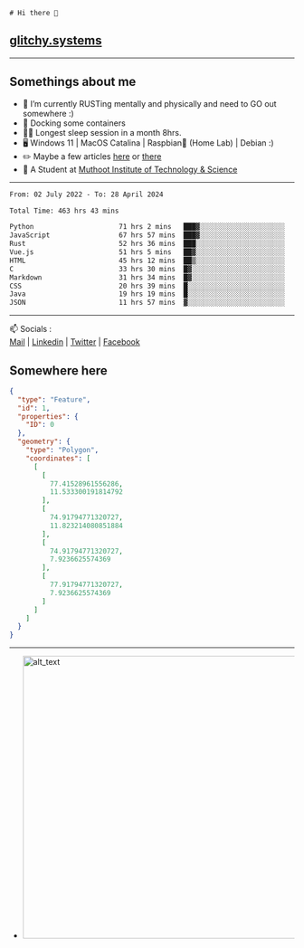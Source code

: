 ```
# Hi there 👋
```
## [glitchy.systems](https://glitchy.systems)
---

## Somethings about me



- 🌱 I’m currently RUSTing mentally and physically and need to GO out somewhere :)
- 🐋 Docking some containers
- 😶‍🌫️ Longest sleep session in a month 8hrs.
- 🖥️ Windows 11 | MacOS Catalina | Raspbian🥧 (Home Lab) | Debian :)
- ✏️ Maybe a few articles [here](https://medium.com/@advaithnarayanan8) or [there](https://medium.com/@advaithnarayanan8)
- 📑 A Student at [Muthoot Institute of Technology & Science](https://mgmits.ac.in/)



---

<!--START_SECTION:waka-->

```txt
From: 02 July 2022 - To: 28 April 2024

Total Time: 463 hrs 43 mins

Python                     71 hrs 2 mins   ███▓░░░░░░░░░░░░░░░░░░░░░   15.32 %
JavaScript                 67 hrs 57 mins  ███▓░░░░░░░░░░░░░░░░░░░░░   14.66 %
Rust                       52 hrs 36 mins  ███░░░░░░░░░░░░░░░░░░░░░░   11.35 %
Vue.js                     51 hrs 5 mins   ██▓░░░░░░░░░░░░░░░░░░░░░░   11.02 %
HTML                       45 hrs 12 mins  ██▒░░░░░░░░░░░░░░░░░░░░░░   09.75 %
C                          33 hrs 30 mins  █▓░░░░░░░░░░░░░░░░░░░░░░░   07.22 %
Markdown                   31 hrs 34 mins  █▓░░░░░░░░░░░░░░░░░░░░░░░   06.81 %
CSS                        20 hrs 39 mins  █░░░░░░░░░░░░░░░░░░░░░░░░   04.45 %
Java                       19 hrs 19 mins  █░░░░░░░░░░░░░░░░░░░░░░░░   04.17 %
JSON                       11 hrs 57 mins  ▓░░░░░░░░░░░░░░░░░░░░░░░░   02.58 %
```

<!--END_SECTION:waka-->

---

📫 Socials :<br>
[Mail](mailto:advaith@glitchy.systems) | [Linkedin](https://www.linkedin.com/in/advaith-narayanan-a72152214/) | [Twitter](https://twitter.com/advaithnarayan) | [Facebook](https://screenmessage.com/qinq)

## Somewhere here

```geojson
{
  "type": "Feature",
  "id": 1,
  "properties": {
    "ID": 0
  },
  "geometry": {
    "type": "Polygon",
    "coordinates": [
      [
        [
          77.41528961556286,
          11.533300191814792
        ],
        [
          74.91794771320727,
          11.823214080851884
        ],
        [
          74.91794771320727,
          7.9236625574369
        ],
        [
          77.91794771320727,
          7.9236625574369
        ]
      ]
    ]
  }
}
```


--- 
- [<img alt="alt_text" width="500px" src="https://valid.x86.fr/cache/banner/xv24bv-6.png" />](https://valid.x86.fr/xv24bv)


